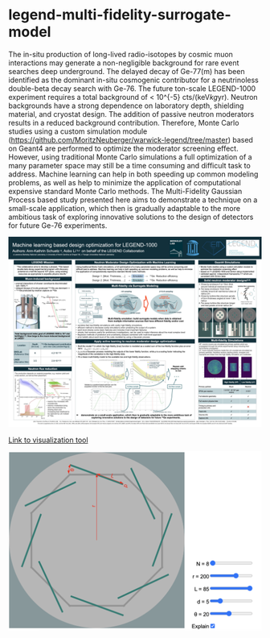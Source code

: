 # legend-multi-fidelity-surrogate-model

The in-situ production of long-lived radio-isotopes by cosmic muon interactions may generate a non-negligible background for rare event searches deep underground. The delayed decay of Ge-77(m) has been identified as the dominant in-situ cosmogenic contributor for a neutrinoless double-beta decay search with Ge-76. The future ton-scale LEGEND-1000 experiment requires a total background of < 10^{-5} cts/(keV*kg*yr). Neutron backgrounds have a strong dependence on laboratory depth, shielding material, and cryostat design. The addition of passive neutron moderators  results in a reduced background contribution. Therefore, Monte Carlo studies using a custom simulation module (https://github.com/MoritzNeuberger/warwick-legend/tree/master) based on Geant4 are performed to optimize the moderator screening effect. However, using traditional Monte Carlo simulations a full optimization of a many parameter space may still be a time consuming and difficult task to address. Machine learning can help in both speeding up common modeling problems, as well as help to minimize the application of computational expensive standard Monte Carlo methods. The Multi-Fidelity Gaussian Process based study presented here aims to demonstrate a technique on a small-scale application, which then is gradually adaptable to the more ambitious task of exploring innovative solutions to the design of detectors for future Ge-76 experiments.

![alt text](https://github.com/annkasch/legend-multi-fidelity-surrogate-model/blob/main/Poster_NPML2023_Boston.001.jpeg)


[Link to visualization tool](https://annkasch.github.io/legend-multi-fidelity-surrogate-model/)

![alt text](https://github.com/annkasch/legend-multi-fidelity-surrogate-model/blob/main/utilities/vis.png)

